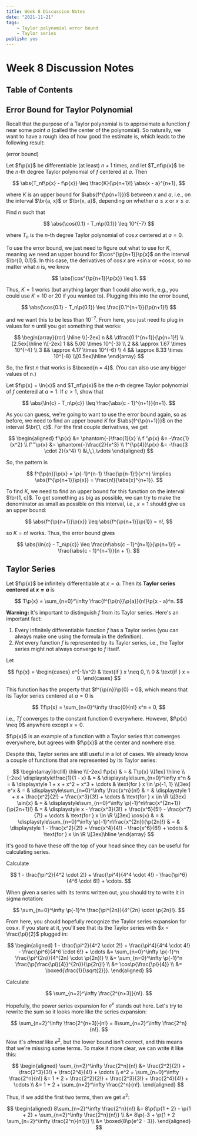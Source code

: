 ```yaml
---
title: Week 8 Discussion Notes
date: "2021-11-21"
tags:
    - Taylor polynomial error bound
    - Taylor series
publish: yes
---
```


# Week 8 Discussion Notes

## Table of Contents

## Error Bound for Taylor Polynomial

Recall that the purpose of a Taylor polynomial is to approximate a function $f$ near some point $a$ (called the center of the polynomial). So naturally, we want to have a rough idea of how good the estimate is, which leads to the following result:

<theorem> (error bound)

Let $f\p{x}$ be differentiable (at least) $n+1$ times, and let $T_nf\p{x}$ be the $n$-th degree Taylor polynomial of $f$ centered at $a$. Then

$$
\abs{T_nf\p{x} - f\p{x}} \leq \frac{K}{\p{n+1}!} \abs{x - a}^{n+1},
$$

where $K$ is an upper bound for $\abs{f^{\p{n+1}}}$ between $x$ and $a$, i.e., on the interval $\br{a, x}$ or $\br{x, a}$, depending on whether $a \leq x$ or $x \leq a$.

</theorem>

<example>

Find $n$ such that

$$
\abs{\cos{0.1} - T_n\p{0.1}} \leq 10^{-7}
$$

where $T_n$ is the $n$-th degree Taylor polynomial of $\cos{x}$ centered at $a = 0$.

</example>

<solution>

To use the error bound, we just need to figure out what to use for $K$, meaning we need an upper bound for $\cos^{\p{n+1}}\p{x}$ on the interval $\br{0, 0.1}$. In this case, the derivatives of $\cos{x}$ are $\pm\sin{x}$ or $\pm\cos{x}$, so no matter what $n$ is, we know

$$
\abs{\cos^{\p{n+1}}\p{x}} \leq 1.
$$

Thus, $K = 1$ works (but anything larger than $1$ could also work, e.g., you could use $K = 10$ or $20$ if you wanted to). Plugging this into the error bound,

$$
\abs{\cos{0.1} - T_n\p{0.1}} \leq \frac{0.1^{n+1}}{\p{n+1}!}
$$

and we want this to be less than $10^{-7}$. From here, you just need to plug in values for $n$ until you get something that works:

$$
\begin{array}{rcr}
    \hline \\[-2ex]
    n && \dfrac{0.1^{n+1}}{\p{n+1}!} \\[2.5ex]\hline \\[-2ex]
    1 && 5.00 \times 10^{-3} \\
    2 && \approx 1.67 \times 10^{-4} \\
    3 && \approx 4.17 \times 10^{-6} \\
    4 && \approx 8.33 \times 10^{-8} \\[0.5ex]\hline
\end{array}
$$

So, the first $n$ that works is $\boxed{n = 4}$. (You can also use any bigger values of $n$.)

</solution>

<example>

Let $f\p{x} = \ln{x}$ and $T_nf\p{x}$ be the $n$-th degree Taylor polynomial of $f$ centered at $a = 1$. If $c > 1$, show that

$$
\abs{\ln{c} - T_n\p{c}} \leq \frac{\abs{c - 1}^{n+1}}{n+1}.
$$

</example>

<solution>

As you can guess, we're going to want to use the error bound again, so as before, we need to find an upper bound $K$ for $\abs{f^{\p{n+1}}}$ on the interval $\br{1, c}$. For the first couple derivatives, we get

$$
\begin{aligned}
    f'\p{x} &= \phantom{-}\frac{1}{x} \\
    f''\p{x} &= -\frac{1}{x^2} \\
    f'''\p{x} &= \phantom{-}\frac{2}{x^3} \\
    f^{\p{4}}\p{x} &= -\frac{3 \cdot 2}{x^4} \\
    &\,\,\,\vdots
\end{aligned}
$$

So, the pattern is

$$
f^{\p{n}}\p{x} = \p{-1}^{n-1} \frac{\p{n-1}!}{x^n}
\implies \abs{f^{\p{n+1}}\p{x}} = \frac{n!}{\abs{x}^{n+1}}.
$$

To find $K$, we need to find an upper bound for this function on the interval $\br{1, c}$. To get something as big as possible, we can try to make the denominator as small as possible on this interval, i.e., $x = 1$ should give us an upper bound:

$$
\abs{f^{\p{n+1}}\p{x}}
    \leq \abs{f^{\p{n+1}}\p{1}}
    = n!,
$$

so $K = n!$ works. Thus, the error bound gives

$$
\abs{\ln{c} - T_n\p{c}}
    \leq \frac{n!\abs{c - 1}^{n+1}}{\p{n+1}!}
    = \frac{\abs{c - 1}^{n+1}}{n + 1}.
$$

</solution>

## Taylor Series

<definition>

Let $f\p{x}$ be infinitely differentiable at $x = a$. Then its **Taylor series centered at $x = a$** is

$$
T\p{x} = \sum_{n=0}^\infty \frac{f^{\p{n}}\p{a}}{n!}\p{x - a}^n.
$$

</definition>

**Warning:** It's important to distinguish $f$ from its Taylor series. Here's an important fact:

1. Every infinitely differentiable function $f$ has a Taylor series (you can always make one using the formula in the definition).
2. _Not_ every function $f$ is represented by its Taylor series, i.e., the Taylor series might not always converge to $f$ itself.

<example>

Let

$$
f\p{x}
    =   \begin{cases}
            e^{-1/x^2}  & \text{if } x \neq 0, \\
            0           & \text{if } x = 0.
        \end{cases}
$$

This function has the property that $f^{\p{n}}\p{0} = 0$, which means that its Taylor series centered at $a = 0$ is

$$
Tf\p{x} = \sum_{n=0}^\infty \frac{0}{n!} x^n = 0,
$$

i.e., $Tf$ converges to the constant function $0$ everywhere. However, $f\p{x} \neq 0$ anywhere except $x = 0$.

$f\p{x}$ is an example of a function with a Taylor series that converges everywhere, but agrees with $f\p{x}$ at the center and nowhere else.

</example>

Despite this, Taylor series are still useful in a lot of cases. We already know a couple of functions that are represented by its Taylor series:

$$
\begin{array}{rcllll}
    \hline \\[-2ex]
    f\p{x}
        & =
        & T\p{x} \\[1ex] \hline \\[-2ex]
    \displaystyle\frac{1}{1 - x}
        & =
        & \displaystyle\sum_{n=0}^\infty x^n
        & =
        & \displaystyle 1 + x + x^2 + x^3 + \cdots
        & \text{for } x \in \p{-1, 1} \\[3ex]
    e^x & =
        & \displaystyle\sum_{n=0}^\infty \frac{x^n}{n!}
        & =
        & \displaystyle 1 + x + \frac{x^2}{2!} + \frac{x^3}{3!} + \cdots
        & \text{for } x \in \R \\[3ex]
    \sin{x}
        & =
        & \displaystyle\sum_{n=0}^\infty \p{-1}^n\frac{x^{2n+1}}{\p{2n+1}!}
        & =
        & \displaystyle x - \frac{x^3}{3!} + \frac{x^5}{5!} - \frac{x^7}{7!} + \cdots
        & \text{for } x \in \R \\[3ex]
    \cos{x}
        & =
        & \displaystyle\sum_{n=0}^\infty \p{-1}^n\frac{x^{2n}}{\p{2n}!}
        & =
        & \displaystyle 1 - \frac{x^2}{2!} + \frac{x^4}{4!} - \frac{x^6}{6!} + \cdots
        & \text{for } x \in \R \\[3ex]\hline
\end{array}
$$

It's good to have these off the top of your head since they can be useful for calculating series.

<example>

Calculate

$$
1 - \frac{\pi^2}{4^2 \cdot 2!} + \frac{\pi^4}{4^4 \cdot 4!} - \frac{\pi^6}{4^6 \cdot 6!} + \cdots.
$$

</example>

<solution>

When given a series with its terms written out, you should try to write it in sigma notation:

$$
\sum_{n=0}^\infty \p{-1}^n \frac{\pi^{2n}}{4^{2n} \cdot \p{2n}!}.
$$

From here, you should hopefully recognize the Taylor series expansion for $\cos{x}$. If you stare at it, you'll see that its the Taylor series with $x = \frac{\pi}{2}$ plugged in:

$$
\begin{aligned}
    1 - \frac{\pi^2}{4^2 \cdot 2!} + \frac{\pi^4}{4^4 \cdot 4!} - \frac{\pi^6}{4^6 \cdot 6!} + \cdots
        &= \sum_{n=0}^\infty \p{-1}^n \frac{\pi^{2n}}{4^{2n} \cdot \p{2n}!} \\
        &= \sum_{n=0}^\infty \p{-1}^n \frac{\p{\frac{\pi}{4}}^{2n}}{\p{2n}!} \\
        &= \cos\p{\frac{\pi}{4}} \\
        &= \boxed{\frac{1}{\sqrt{2}}}.
\end{aligned}
$$

</solution>

<example>

Calculate

$$
\sum_{n=2}^\infty \frac{2^{n+3}}{n!}.
$$

</example>

<solution>

Hopefully, the power series expansion for $e^x$ stands out here. Let's try to rewrite the sum so it looks more like the series expansion:

$$
\sum_{n=2}^\infty \frac{2^{n+3}}{n!}
    = 8\sum_{n=2}^\infty \frac{2^n}{n!}.
$$

Now it's _almost_ like $e^2$, but the lower bound isn't correct, and this means that we're missing some terms. To make it more clear, we can write it like this:

$$
\begin{aligned}
    \sum_{n=2}^\infty \frac{2^n}{n!}
        &= \frac{2^2}{2!} + \frac{2^3}{3!} + \frac{2^4}{4!} + \cdots \\
    e^2
        = \sum_{n=0}^\infty \frac{2^n}{n!}
        &= 1 + 2 + \frac{2^2}{2!} + \frac{2^3}{3!} + \frac{2^4}{4!} + \cdots \\
        &= 1 + 2 + \sum_{n=2}^\infty \frac{2^n}{n!}.
\end{aligned}
$$

Thus, if we add the first two terms, then we get $e^2$:

$$
\begin{aligned}
    8\sum_{n=2}^\infty \frac{2^n}{n!}
        &= 8\p{\p{1 + 2} - \p{1 + 2} + \sum_{n=2}^\infty \frac{2^n}{n!}} \\
        &= 8\p{-3 + \p{1 + 2 \sum_{n=2}^\infty \frac{2^n}{n!}}} \\
        &= \boxed{8\p{e^2 - 3}}.
\end{aligned}
$$

</solution>
